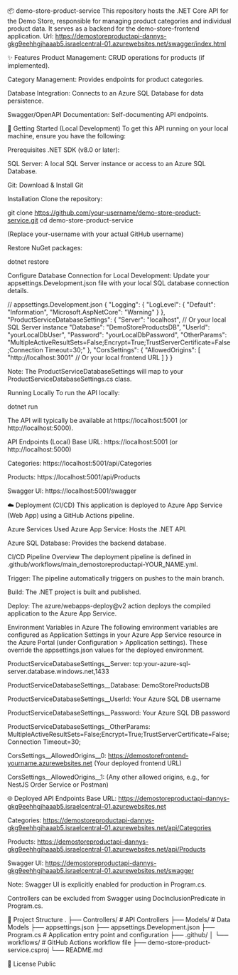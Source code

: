 📦 demo-store-product-service
This repository hosts the .NET Core API for the Demo Store, responsible for managing product categories 
and individual product data. It serves as a backend for the demo-store-frontend application.
Url: https://demostoreproductapi-dannys-gkg9eehhgjhaaab5.israelcentral-01.azurewebsites.net/swagger/index.html

✨ Features
Product Management: CRUD operations for products (if implemented).

Category Management: Provides endpoints for product categories.

Database Integration: Connects to an Azure SQL Database for data persistence.

Swagger/OpenAPI Documentation: Self-documenting API endpoints.

🚀 Getting Started (Local Development)
To get this API running on your local machine, ensure you have the following:

Prerequisites
.NET SDK (v8.0 or later):

SQL Server: A local SQL Server instance or access to an Azure SQL Database.

Git: Download & Install Git

Installation
Clone the repository:

git clone https://github.com/your-username/demo-store-product-service.git
cd demo-store-product-service

(Replace your-username with your actual GitHub username)

Restore NuGet packages:

dotnet restore

Configure Database Connection for Local Development:
Update your appsettings.Development.json file with your local SQL database connection details.

// appsettings.Development.json
{
  "Logging": {
    "LogLevel": {
      "Default": "Information",
      "Microsoft.AspNetCore": "Warning"
    }
  },
  "ProductServiceDatabaseSettings": {
    "Server": "localhost", // Or your local SQL Server instance
    "Database": "DemoStoreProductsDB",
    "UserId": "yourLocalDbUser",
    "Password": "yourLocalDbPassword",
    "OtherParams": "MultipleActiveResultSets=False;Encrypt=True;TrustServerCertificate=False;Connection Timeout=30;"
  },
  "CorsSettings": {
    "AllowedOrigins": [
      "http://localhost:3001" // Or your local frontend URL
    ]
  }
}

Note: The ProductServiceDatabaseSettings will map to your ProductServiceDatabaseSettings.cs class.

Running Locally
To run the API locally:

dotnet run

The API will typically be available at https://localhost:5001 (or http://localhost:5000).

API Endpoints (Local)
Base URL: https://localhost:5001 (or http://localhost:5000)

Categories: https://localhost:5001/api/Categories

Products: https://localhost:5001/api/Products

Swagger UI: https://localhost:5001/swagger

☁️ Deployment (CI/CD)
This application is deployed to Azure App Service (Web App) using a GitHub Actions pipeline.

Azure Services Used
Azure App Service: Hosts the .NET API.

Azure SQL Database: Provides the backend database.

CI/CD Pipeline Overview
The deployment pipeline is defined in .github/workflows/main_demostoreproductapi-YOUR_NAME.yml.

Trigger: The pipeline automatically triggers on pushes to the main branch.

Build: The .NET project is built and published.

Deploy: The azure/webapps-deploy@v2 action deploys the compiled application to the Azure App Service.

Environment Variables in Azure
The following environment variables are configured as Application Settings in your Azure App Service resource in the Azure Portal (under Configuration > Application settings). These override the appsettings.json values for the deployed environment.

ProductServiceDatabaseSettings__Server: tcp:your-azure-sql-server.database.windows.net,1433

ProductServiceDatabaseSettings__Database: DemoStoreProductsDB

ProductServiceDatabaseSettings__UserId: Your Azure SQL DB username

ProductServiceDatabaseSettings__Password: Your Azure SQL DB password

ProductServiceDatabaseSettings__OtherParams: MultipleActiveResultSets=False;Encrypt=True;TrustServerCertificate=False;Connection Timeout=30;

CorsSettings__AllowedOrigins__0: https://demostorefrontend-yourname.azurewebsites.net (Your deployed frontend URL)

CorsSettings__AllowedOrigins__1: (Any other allowed origins, e.g., for NestJS Order Service or Postman)

🌐 Deployed API Endpoints
Base URL: https://demostoreproductapi-dannys-gkg9eehhgjhaaab5.israelcentral-01.azurewebsites.net

Categories: https://demostoreproductapi-dannys-gkg9eehhgjhaaab5.israelcentral-01.azurewebsites.net/api/Categories

Products: https://demostoreproductapi-dannys-gkg9eehhgjhaaab5.israelcentral-01.azurewebsites.net/api/Products

Swagger UI: https://demostoreproductapi-dannys-gkg9eehhgjhaaab5.israelcentral-01.azurewebsites.net/swagger

Note: Swagger UI is explicitly enabled for production in Program.cs.

Controllers can be excluded from Swagger using DocInclusionPredicate in Program.cs.

📂 Project Structure
.
├── Controllers/           # API Controllers
├── Models/                # Data Models
├── appsettings.json
├── appsettings.Development.json
├── Program.cs             # Application entry point and configuration
├── .github/
│   └── workflows/         # GitHub Actions workflow file
├── demo-store-product-service.csproj
└── README.md

📄 License
Public